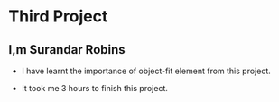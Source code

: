 # Third Project

## I,m Surandar Robins

- I have learnt the importance of object-fit element from this project.

- It took me 3 hours to finish this project.